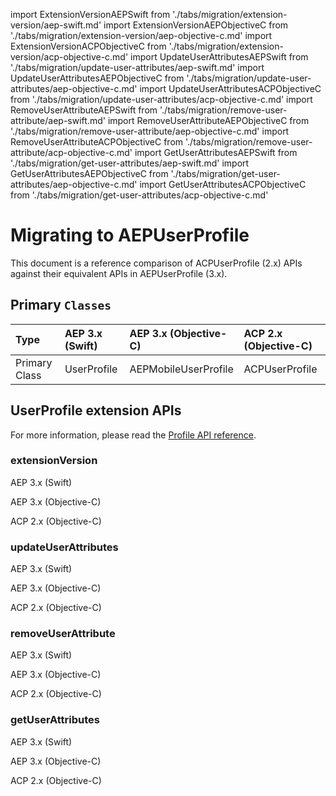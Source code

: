 import ExtensionVersionAEPSwift from './tabs/migration/extension-version/aep-swift.md'
import ExtensionVersionAEPObjectiveC from './tabs/migration/extension-version/aep-objective-c.md'
import ExtensionVersionACPObjectiveC from './tabs/migration/extension-version/acp-objective-c.md'
import UpdateUserAttributesAEPSwift from './tabs/migration/update-user-attributes/aep-swift.md'
import UpdateUserAttributesAEPObjectiveC from './tabs/migration/update-user-attributes/aep-objective-c.md'
import UpdateUserAttributesACPObjectiveC from './tabs/migration/update-user-attributes/acp-objective-c.md'
import RemoveUserAttributeAEPSwift from './tabs/migration/remove-user-attribute/aep-swift.md'
import RemoveUserAttributeAEPObjectiveC from './tabs/migration/remove-user-attribute/aep-objective-c.md'
import RemoveUserAttributeACPObjectiveC from './tabs/migration/remove-user-attribute/acp-objective-c.md'
import GetUserAttributesAEPSwift from './tabs/migration/get-user-attributes/aep-swift.md'
import GetUserAttributesAEPObjectiveC from './tabs/migration/get-user-attributes/aep-objective-c.md'
import GetUserAttributesACPObjectiveC from './tabs/migration/get-user-attributes/acp-objective-c.md'

# Migrating to AEPUserProfile

This document is a reference comparison of ACPUserProfile (2.x) APIs against their equivalent APIs in AEPUserProfile (3.x).

## Primary `Classes`

| Type | AEP 3.x (Swift) | AEP 3.x (Objective-C) | ACP 2.x (Objective-C) |
| :--- | :--- | :--- | :--- |
| Primary Class | UserProfile | AEPMobileUserProfile | ACPUserProfile |

## UserProfile extension APIs

For more information, please read the [Profile API reference](./api-reference.md).

### extensionVersion

<TabsBlock orientation="horizontal" slots="heading, content" repeat="3"/>

AEP 3.x (Swift)

<ExtensionVersionAEPSwift/>

AEP 3.x (Objective-C)

<ExtensionVersionAEPObjectiveC/>

ACP 2.x (Objective-C)

<ExtensionVersionACPObjectiveC/>

### updateUserAttributes

<TabsBlock orientation="horizontal" slots="heading, content" repeat="3"/>

AEP 3.x (Swift)

<UpdateUserAttributesAEPSwift/>

AEP 3.x (Objective-C)

<UpdateUserAttributesAEPObjectiveC/>

ACP 2.x (Objective-C)

<UpdateUserAttributesACPObjectiveC/>

### removeUserAttribute

<TabsBlock orientation="horizontal" slots="heading, content" repeat="3"/>

AEP 3.x (Swift)

<RemoveUserAttributeAEPSwift/>

AEP 3.x (Objective-C)

<RemoveUserAttributeAEPObjectiveC/>

ACP 2.x (Objective-C)

<RemoveUserAttributeACPObjectiveC/>

### getUserAttributes

<TabsBlock orientation="horizontal" slots="heading, content" repeat="3"/>

AEP 3.x (Swift)

<GetUserAttributesAEPSwift/>

AEP 3.x (Objective-C)

<GetUserAttributesAEPObjectiveC/>

ACP 2.x (Objective-C)

<GetUserAttributesACPObjectiveC/>